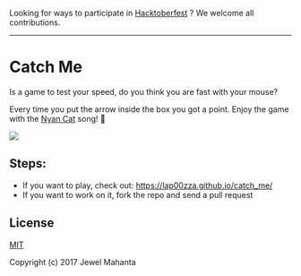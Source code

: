 Looking for ways to participate in [Hacktoberfest](https://hacktoberfest.digitalocean.com/) ? We welcome all contributions.

<hr>

# Catch Me
Is a game to test your speed, do you think you are fast with your mouse?

Every time you put the arrow inside the box you got a point.
Enjoy the game with the [Nyan Cat](http://www.nyan.cat/) song! :rainbow:

![](https://image.ibb.co/hBhM8w/ss.png)

## Steps:
* If you want to play, check out: https://lap00zza.github.io/catch_me/
* If you want to work on it, fork the repo and send a pull request


## License
[MIT](https://github.com/lap00zza/catch_me/blob/master/LICENSE)

Copyright (c) 2017 Jewel Mahanta